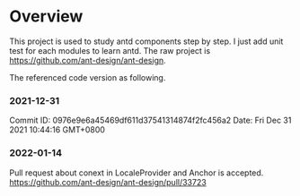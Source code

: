 # Overview
This project is used to study antd components step by step. I just add unit test for each modules to learn antd.
The raw project is https://github.com/ant-design/ant-design.

The referenced code version as following.

### 2021-12-31
Commit ID: 0976e9e6a45469df611d37541314874f2fc456a2
Date: Fri Dec 31 2021 10:44:16 GMT+0800

### 2022-01-14
Pull request about conext in LocaleProvider and Anchor is accepted.
https://github.com/ant-design/ant-design/pull/33723